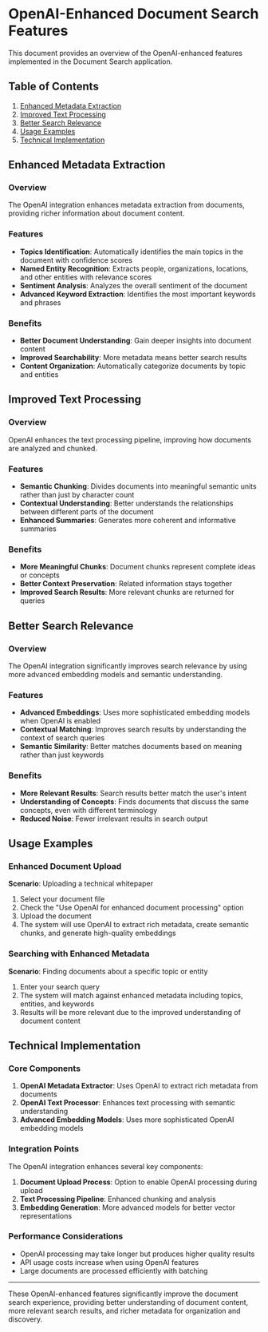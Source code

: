 # OpenAI-Enhanced Document Search Features

This document provides an overview of the OpenAI-enhanced features implemented in the Document Search application.

## Table of Contents

1. [Enhanced Metadata Extraction](#enhanced-metadata-extraction)
2. [Improved Text Processing](#improved-text-processing)
3. [Better Search Relevance](#better-search-relevance)
4. [Usage Examples](#usage-examples)
5. [Technical Implementation](#technical-implementation)

## Enhanced Metadata Extraction

### Overview

The OpenAI integration enhances metadata extraction from documents, providing richer information about document content.

### Features

- **Topics Identification**: Automatically identifies the main topics in the document with confidence scores
- **Named Entity Recognition**: Extracts people, organizations, locations, and other entities with relevance scores
- **Sentiment Analysis**: Analyzes the overall sentiment of the document
- **Advanced Keyword Extraction**: Identifies the most important keywords and phrases

### Benefits

- **Better Document Understanding**: Gain deeper insights into document content
- **Improved Searchability**: More metadata means better search results
- **Content Organization**: Automatically categorize documents by topic and entities

## Improved Text Processing

### Overview

OpenAI enhances the text processing pipeline, improving how documents are analyzed and chunked.

### Features

- **Semantic Chunking**: Divides documents into meaningful semantic units rather than just by character count
- **Contextual Understanding**: Better understands the relationships between different parts of the document
- **Enhanced Summaries**: Generates more coherent and informative summaries

### Benefits

- **More Meaningful Chunks**: Document chunks represent complete ideas or concepts
- **Better Context Preservation**: Related information stays together
- **Improved Search Results**: More relevant chunks are returned for queries

## Better Search Relevance

### Overview

The OpenAI integration significantly improves search relevance by using more advanced embedding models and semantic understanding.

### Features

- **Advanced Embeddings**: Uses more sophisticated embedding models when OpenAI is enabled
- **Contextual Matching**: Improves search results by understanding the context of search queries
- **Semantic Similarity**: Better matches documents based on meaning rather than just keywords

### Benefits

- **More Relevant Results**: Search results better match the user's intent
- **Understanding of Concepts**: Finds documents that discuss the same concepts, even with different terminology
- **Reduced Noise**: Fewer irrelevant results in search output

## Usage Examples

### Enhanced Document Upload

**Scenario**: Uploading a technical whitepaper

1. Select your document file
2. Check the "Use OpenAI for enhanced document processing" option
3. Upload the document
4. The system will use OpenAI to extract rich metadata, create semantic chunks, and generate high-quality embeddings

### Searching with Enhanced Metadata

**Scenario**: Finding documents about a specific topic or entity

1. Enter your search query
2. The system will match against enhanced metadata including topics, entities, and keywords
3. Results will be more relevant due to the improved understanding of document content

## Technical Implementation

### Core Components

1. **OpenAI Metadata Extractor**: Uses OpenAI to extract rich metadata from documents
2. **OpenAI Text Processor**: Enhances text processing with semantic understanding
3. **Advanced Embedding Models**: Uses more sophisticated OpenAI embedding models

### Integration Points

The OpenAI integration enhances several key components:

1. **Document Upload Process**: Option to enable OpenAI processing during upload
2. **Text Processing Pipeline**: Enhanced chunking and analysis
3. **Embedding Generation**: More advanced models for better vector representations

### Performance Considerations

- OpenAI processing may take longer but produces higher quality results
- API usage costs increase when using OpenAI features
- Large documents are processed efficiently with batching

---

These OpenAI-enhanced features significantly improve the document search experience, providing better understanding of document content, more relevant search results, and richer metadata for organization and discovery.
